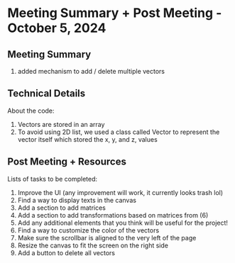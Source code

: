 # Meeting Summary + Post Meeting - October 5, 2024

## Meeting Summary
1. added mechanism to add / delete multiple vectors

## Technical Details
About the code:
1. Vectors are stored in an array
2. To avoid using 2D list, we used a class called Vector to represent the vector itself which stored the x, y, and z, values

## Post Meeting + Resources
Lists of tasks to be completed:
1. Improve the UI (any improvement will work, it currently looks trash lol)
2. Find a way to display texts in the canvas
3. Add a section to add matrices
4. Add a section to add transformations based on matrices from (6)
5. Add any additional elements that you think will be useful for the project!
6. Find a way to customize the color of the vectors
7. Make sure the scrollbar is aligned to the very left of the page
8. Resize the canvas to fit the screen on the right side
9. Add a button to delete all vectors
